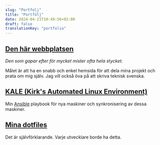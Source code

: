 ```yaml
---
slug: "Portfolj"
title: "Portfölj"
date: 2024-04-21T10:49:56+02:00
draft: false
translationKey: "portfolio"
---
```


## [Den här webbplatsen](https://github.com/KirkEasterson/kirkeasterson.github.io)

_Den som gapar efter för mycket mister ofta hela stycket._

Målet är att ha en snabb och enkel hemsida för att dela mina projekt och prata om mig själv. Jag vill också öva på att skriva teknisk svenska.

## [KALE (Kirk's Automated Linux Environment)](https://github.com/KirkEasterson/kale)

Min [Ansible](https://www.ansible.com/) playbook för nya maskiner och synkronisering av dessa maskiner.

## [Mina dotfiles](https://github.com/kirkeasterson/.dotfiles)

Det är självförklarande. Varje utvecklare borde ha detta.
